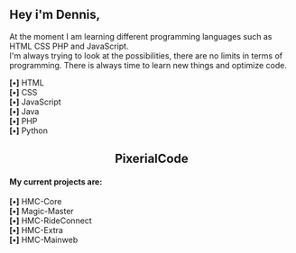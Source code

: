 <h2>Hey i'm Dennis,</h2>

<p>
    At the moment I am learning different programming languages such as HTML CSS PHP and JavaScript.
    <br>
    I'm always trying to look at the possibilities, there are no limits in terms of programming.
    There is always time to learn new things and optimize code.
</p>

<p>
    <strong>[‌•]</strong> HTML
    <br>
    <strong>[‌•]</strong> CSS
    <br>
    <strong>[‌•]</strong> JavaScript
    <br>
    <strong>[‌•]</strong> Java
    <br>
    <strong>[‌•]</strong> PHP
    <br>
    <strong>[‌•]</strong> Python
</p>
  
<h2 align="center">PixerialCode</h2>
<p align="center">
    <a href="https://pixerialcode.com/"></a>
    <h4>My current projects are:</h4>
<p>
    <strong>[‌•]</strong> HMC-Core
    <br>
    <strong>[‌•]</strong> Magic-Master
    <br>
    <strong>[‌•]</strong> HMC-RideConnect
    <br>
    <strong>[‌•]</strong> HMC-Extra
    <br>
    <strong>[‌•]</strong> HMC-Mainweb
</p>
   <br/>
</p>
